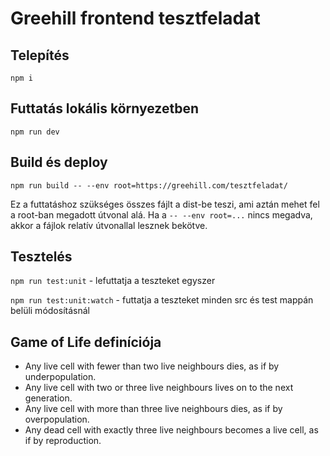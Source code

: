 # Greehill frontend tesztfeladat

## Telepítés

`npm i`

## Futtatás lokális környezetben

`npm run dev`

## Build és deploy

`npm run build -- --env root=https://greehill.com/tesztfeladat/`

Ez a futtatáshoz szükséges összes fájlt a dist-be teszi, ami aztán mehet fel a root-ban megadott útvonal alá.
Ha a `-- --env root=...` nincs megadva, akkor a fájlok relatív útvonallal lesznek bekötve.

## Tesztelés

`npm run test:unit` - lefuttatja a teszteket egyszer

`npm run test:unit:watch` - futtatja a teszteket minden src és test mappán belüli módosításnál

## Game of Life definíciója

- Any live cell with fewer than two live neighbours dies, as if by underpopulation.
- Any live cell with two or three live neighbours lives on to the next generation.
- Any live cell with more than three live neighbours dies, as if by overpopulation.
- Any dead cell with exactly three live neighbours becomes a live cell, as if by reproduction.
